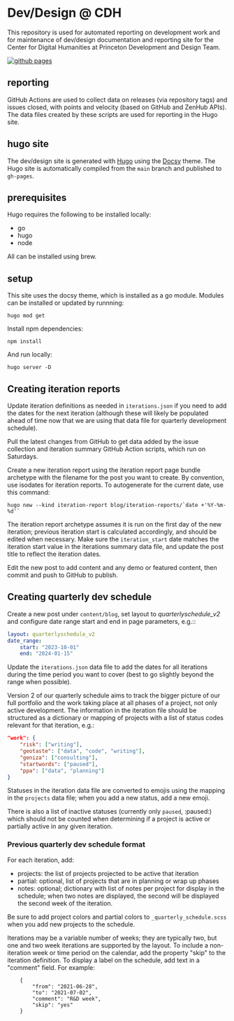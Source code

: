 # Dev/Design @ CDH

This repository is used for automated reporting on development work and for maintenance of dev/design documentation and reporting site for the Center for Digital Humanities at Princeton Development and Design Team.

[![github pages](https://github.com/Princeton-CDH/princeton-cdh.github.io/workflows/github%20pages/badge.svg)](https://princeton-cdh.github.io/)

## reporting

GitHub Actions are used to collect data on releases (via repository tags) and issues closed, with points and velocity (based on GitHub and ZenHub APIs). The data files created by these scripts are used for reporting in the Hugo site.

## hugo site

The dev/design site is generated with [Hugo](https://gohugo.io/) using the [Docsy](https://www.docsy.dev/) theme. The Hugo site is automatically compiled from the `main` branch and published to `gh-pages`.

## prerequisites

Hugo requires the following to be installed locally:

- go
- hugo
- node

All can be installed using brew.

## setup

This site uses the docsy theme, which is installed as a go module. Modules can be installed or updated by runnning:
```
hugo mod get
```

Install npm dependencies:

```
npm install
```

And run locally:

```
hugo server -D
```

## Creating iteration reports

Update iteration definitions as needed in `iterations.json` if you need to add the dates for the next iteration (although these will likely be populated ahead of time now that we are using that data file for quarterly development schedule).

Pull the latest changes from GitHub to get data added by the issue collection and iteration summary GitHub Action scripts, which run on Saturdays.

Create a new iteration report using the iteration report page bundle archetype with the filename for the post you want to create. By convention, use isodates for iteration reports. To autogenerate for the current date, use this command:

```
hugo new --kind iteration-report blog/iteration-reports/`date +'%Y-%m-%d'`
```

The iteration report archetype assumes it is run on the first day of the new iteration; previous iteration start is calculated accordingly, and should be edited when necessary. Make sure the `iteration_start` date matches the iteration start value in the iterations summary data file, and update the post title to reflect the iteration dates.

Edit the new post to add content and any demo or featured content, then commit and push to GitHub to publish.

## Creating quarterly dev schedule

Create a new post under `content/blog`, set layout to *quarterlyschedule_v2* and configure
date range start and end in page parameters, e.g.::
```yaml
layout: quarterlyschedule_v2
date_range:
    start: "2023-10-01"
    end: "2024-01-15"
```

Update the `iterations.json` data file to add the dates for all iterations during the time period you want to cover (best to go slightly beyond the range when possible).

Version 2 of our quarterly schedule aims to track the bigger picture of our full portfolio and the work taking place at all phases of a project, not only active development.  The information in the iteration file should be structured as a dictionary or mapping of projects with a list of status codes relevant for that iteration, e.g.:
```json
"work": {
    "risk": ["writing"],
    "geotaste": ["data", "code", "writing"],
    "geniza": ["consulting"],
    "startwords": ["paused"],
    "ppa": ["data", "planning"]
}
```

Statuses in the iteration data file are converted to emojis using the mapping
in the `projects` data file; when you add a new status, add a new emoji. 

There is also a list of inactive statuses (currently only `paused`, :paused:) which should not be counted when determining if a project is active or partially active in any given iteration.

### Previous quarterly dev schedule format

For each iteration, add:
- projects: the list of projects projected to be active that iteration
- partial: optional, list of projects that are in planning or wrap up phases
- notes: optional; dictionary with list of notes per project for display in the schedule; when two notes are displayed, the second will be displayed the second week of the iteration.

Be sure to add project colors and partial colors to `_quarterly_schedule.scss` when you add new projects to the schedule.

Iterations may be a variable number of weeks; they are typically two, but one and two week iterations are supported by the layout. To include a non-iteration week or time period on the calendar, add the property "skip" to the iteration definition. To display a label on the schedule, add text in a "comment" field. For example:

```
    {
        "from": "2021-06-28",
        "to": "2021-07-02",
        "comment": "R&D week",
        "skip": "yes"
    }
```
